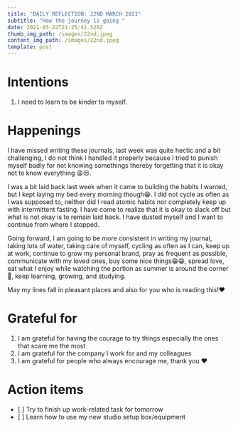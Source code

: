 ```yaml
---
title: "DAILY REFLECTION: 22ND MARCH 2021"
subtitle: "How the journey is going "
date: 2021-03-22T21:25:41.528Z
thumb_img_path: /images/22nd.jpeg
content_img_path: /images/22nd.jpeg
template: post
---
```

# Intentions

1. I need to learn to be kinder to myself.

# Happenings

I have missed writing these journals, last week was quite hectic and a bit challenging, I do not think I handled it properly because I tried to punish myself badly for not knowing somethings thereby forgetting that it is okay not to know everything 😩😒.

I was a bit laid back last week when it came to building the habits I wanted, but I kept laying my bed every morning though😁. I did not cycle as often as I was supposed to, neither did I read atomic habits nor completely keep up with intermittent fasting. I have come to realize that it is okay to slack off but what is not okay is to remain laid back. I have dusted myself and I want to continue from where I stopped.

Going forward, I am going to be more consistent in writing my journal, taking lots of water, taking care of myself, cycling as often as I can, keep up at work, continue to grow my personal brand, pray as frequent as possible, communicate with my loved ones, buy some nice things😁😁, spread love, eat what I enjoy while watching the portion as summer is around the corner 🌼, keep learning, growing, and studying.

May my lines fall in pleasant places and also for you who is reading this!❤️

# Grateful for

1. I am grateful for having the courage to try things especially the ones that scare me the most
2. I am grateful for the company I work for and my colleagues
3. I am grateful for people who always encourage me, thank you ❤️

# Action items

* \[ ] Try to finish up work-related task for tomorrow
* \[ ] Learn how to use my new studio setup box/equipment